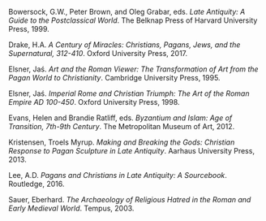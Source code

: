 Bowersock, G.W., Peter Brown, and Oleg Grabar, eds. _Late Antiquity: A Guide to the Postclassical World_. The Belknap Press of Harvard University Press, 1999.

Drake, H.A. _A Century of Miracles: Christians, Pagans, Jews, and the Supernatural, 312-410_. Oxford University Press, 2017.

Elsner, Jaś. _Art and the Roman Viewer: The Transformation of Art from the Pagan World to Christianity_. Cambridge University Press, 1995.

Elsner, Jaś. _Imperial Rome and Christian Triumph: The Art of the Roman Empire AD 100-450_. Oxford University Press, 1998.

Evans, Helen and Brandie Ratliff, eds. _Byzantium and Islam: Age of Transition, 7th-9th Century_. The Metropolitan Museum of Art, 2012.

Kristensen, Troels Myrup. _Making and Breaking the Gods: Christian Response to Pagan Sculpture in Late Antiquity_. Aarhaus University Press, 2013.

Lee, A.D. _Pagans and Christians in Late Antiquity: A Sourcebook_. Routledge, 2016.

Sauer, Eberhard. _The Archaeology of Religious Hatred in the Roman and Early Medieval World_. Tempus, 2003.
